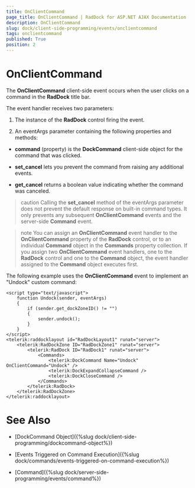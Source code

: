 ```yaml
---
title: OnClientCommand
page_title: OnClientCommand | RadDock for ASP.NET AJAX Documentation
description: OnClientCommand
slug: dock/client-side-programming/events/onclientcommand
tags: onclientcommand
published: True
position: 2
---
```


# OnClientCommand




The **OnClientCommand** client-side event occurs when the user clicks on a command in the **RadDock** title bar.

The event handler receives two parameters:

1. The instance of the **RadDock** control firing the event.

1. An eventArgs parameter containing the following properties and methods:

* **command** (property) is the **DockCommand** client-side object for the command that was clicked.

* **set_cancel** lets you prevent the command from raising any additional events.

* **get_cancel** returns a boolean value indicating whether the command was canceled.

>caution Calling the **set_cancel** method of the eventArgs parameter does not prevent the default response on built-in command types. It only prevents any subsequent **OnClientCommand** events and the server-side **Command** event.



>note You can assign an **OnClientCommand** event handler to the **OnClientCommand** property of the **RadDock** control, or to an individual **Command** object in the **Commands** property collection. If you assign two **OnClientCommand** event handlers, one to the **RadDock** control and one to the **Command** object, the event handler assigned to the **Command** object executes first.



The following example uses the **OnClientCommand** event to implement an "Undock" custom command:

````ASP.NET
<script type="text/javascript">
    function Undock(sender, eventArgs)
    {
        if (sender.get_dockZoneID() != "")
        {
            sender.undock();
        }
    }
</script>
<telerik:raddocklayout id="RadDockLayout1" runat="server">  
    <telerik:RadDockZone ID="RadDockZone1" runat="server">     
        <telerik:RadDock ID="RadDock1" runat="server">
            <Commands>         
                <telerik:DockCommand Name="Undock" OnClientCommand="Undock" />         
                <telerik:DockExpandCollapseCommand />         
                <telerik:DockCloseCommand />       
            </Commands>     
        </telerik:RadDock>  
    </telerik:RadDockZone>
</telerik:raddocklayout>
````





# See Also

 * [DockCommand Object]({%slug dock/client-side-programming/dockcommand-object%})

 * [Events Triggered on Command Execution]({%slug dock/commands/events-triggered-on-command-execution%})

 * [Command]({%slug dock/server-side-programming/events/command%})
